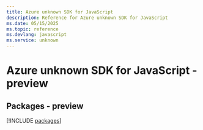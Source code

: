```yaml
---
title: Azure unknown SDK for JavaScript
description: Reference for Azure unknown SDK for JavaScript
ms.date: 05/15/2025
ms.topic: reference
ms.devlang: javascript
ms.service: unknown
---
```

# Azure unknown SDK for JavaScript - preview
## Packages - preview
[!INCLUDE [packages](unknown-index.md)]